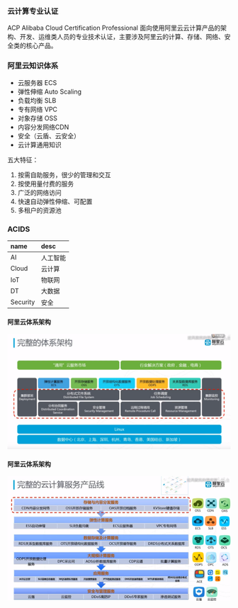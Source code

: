 
### 云计算专业认证
ACP Alibaba Cloud Certification Professional
面向使用阿里云云计算产品的架构、开发、运维类人员的专业技术认证，主要涉及阿里云的计算、存储、网络、安全类的核心产品。


### 阿里云知识体系
* 云服务器 ECS
* 弹性伸缩 Auto Scaling
* 负载均衡 SLB
* 专有网络 VPC
* 对象存储 OSS
* 内容分发网络CDN
* 安全（云盾、云安全）
* 云计算通用知识


五大特征：
1. 按需自助服务，很少的管理和交互
2. 按使用量付费的服务
3. 广泛的网络访问
4. 快速自动弹性伸缩、可配置
5. 多租户的资源池

### ACIDS

| name     | desc     |
| :------- | :------- |
| AI       | 人工智能 |
| Cloud    | 云计算   |
| IoT      | 物联网   |
| DT       | 大数据   |
| Security | 安全     |

#### 阿里云体系架构
![aliyun-architecture](../img/aliyun-architecture.png)

#### 阿里云体系架构
![aliyun-service-product](../img/aliyun-service-product.png)